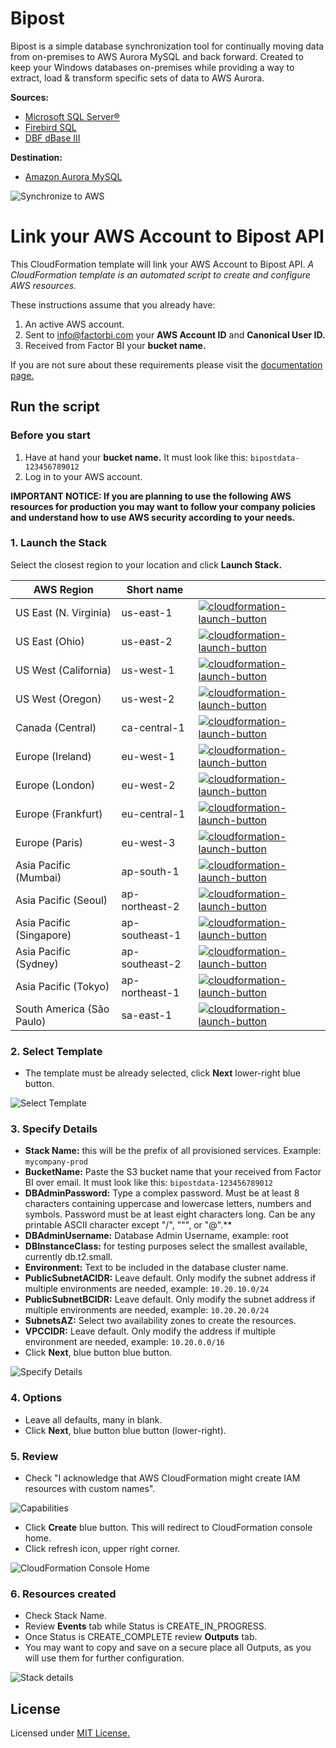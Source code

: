 # Bipost
Bipost is a simple database synchronization tool for continually moving data from on-premises to AWS Aurora MySQL and back forward.
Created to keep your Windows databases on-premises while providing a way to extract, load & transform specific sets of data to AWS Aurora.

**Sources:**

* [Microsoft SQL Server®](http://www.microsoft.com/en-us/sql-server)
* [Firebird SQL](https://firebirdsql.org/)
* [DBF dBase III](http://www.independent-software.com/dbase-dbf-dbt-file-format.html)

**Destination:**

* [Amazon Aurora MySQL](https://aws.amazon.com/rds/aurora/details/mysql-details/)

![Synchronize to AWS](img/BipostSyncDiagram2_med.png)

# Link your AWS Account to Bipost API

This CloudFormation template will link your AWS Account to Bipost API.
*A CloudFormation template is an automated script to create and configure AWS resources.*

These instructions assume that you already have:
1. An active AWS account.
2. Sent to [info@factorbi.com](mailto:info@factorbi.com) your **AWS Account ID** and **Canonical User ID.**
3. Received from Factor BI your **bucket name.**

If you are not sure about these requirements please visit the [documentation page.](https://factorbi.github.io/)

## Run the script

### Before you start
1. Have at hand your **bucket name.** It must look like this: `bipostdata-123456789012`
2. Log in to your AWS account.

**IMPORTANT NOTICE: If you are planning to use the following AWS resources for production you may want to follow your company policies and understand how to use AWS security according to your needs.**

### 1. Launch the Stack

Select the closest region to your location and click **Launch Stack.**

| AWS Region | Short name | |
| -- | -- | -- |
| US East (N. Virginia) | us-east-1 | [![cloudformation-launch-button](img/launch-stack.png)](https://console.aws.amazon.com/cloudformation/home?region=us-east-1#/stacks/new?stackName=Production&templateURL=https://s3.amazonaws.com/bipost-cloudformation/Aurora-RDS-bipost.template) |
| US East (Ohio) | us-east-2 | [![cloudformation-launch-button](img/launch-stack.png)](https://console.aws.amazon.com/cloudformation/home?region=us-east-2#/stacks/new?stackName=Production&templateURL=https://s3.amazonaws.com/bipost-cloudformation/Aurora-RDS-bipost.template) |
| US West (California) | us-west-1 | [![cloudformation-launch-button](img/launch-stack.png)](https://console.aws.amazon.com/cloudformation/home?region=us-west-1#/stacks/new?stackName=Production&templateURL=https://s3.amazonaws.com/bipost-cloudformation/Aurora-RDS-bipost.template) |
| US West (Oregon) | us-west-2 | [![cloudformation-launch-button](img/launch-stack.png)](https://console.aws.amazon.com/cloudformation/home?region=us-west-2#/stacks/new?stackName=Production&templateURL=https://s3.amazonaws.com/bipost-cloudformation/Aurora-RDS-bipost.template) |
| Canada (Central) | ca-central-1 | [![cloudformation-launch-button](img/launch-stack.png)](https://console.aws.amazon.com/cloudformation/home?region=ca-central-1#/stacks/new?stackName=Production&templateURL=https://s3.amazonaws.com/bipost-cloudformation/Aurora-RDS-bipost.template) |
| Europe (Ireland) | eu-west-1 | [![cloudformation-launch-button](img/launch-stack.png)](https://console.aws.amazon.com/cloudformation/home?region=eu-west-1#/stacks/new?stackName=Production&templateURL=https://s3.amazonaws.com/bipost-cloudformation/Aurora-RDS-bipost.template) |
| Europe (London) | eu-west-2 | [![cloudformation-launch-button](img/launch-stack.png)](https://console.aws.amazon.com/cloudformation/home?region=eu-west-2#/stacks/new?stackName=Production&templateURL=https://s3.amazonaws.com/bipost-cloudformation/Aurora-RDS-bipost.template) |
| Europe (Frankfurt) | eu-central-1 | [![cloudformation-launch-button](img/launch-stack.png)](https://console.aws.amazon.com/cloudformation/home?region=eu-central-1#/stacks/new?stackName=Production&templateURL=https://s3.amazonaws.com/bipost-cloudformation/Aurora-RDS-bipost.template) |
| Europe (Paris) | eu-west-3 | [![cloudformation-launch-button](img/launch-stack.png)](https://console.aws.amazon.com/cloudformation/home?region=eu-west-3#/stacks/new?stackName=Production&templateURL=https://s3.amazonaws.com/bipost-cloudformation/Aurora-RDS-bipost.template) |
| Asia Pacific (Mumbai) | ap-south-1 |  [![cloudformation-launch-button](img/launch-stack.png)](https://console.aws.amazon.com/cloudformation/home?region=ap-south-1#/stacks/new?stackName=Production&templateURL=https://s3.amazonaws.com/bipost-cloudformation/Aurora-RDS-bipost.template) |
| Asia Pacific (Seoul) | ap-northeast-2 | [![cloudformation-launch-button](img/launch-stack.png)](https://console.aws.amazon.com/cloudformation/home?region=ap-northeast-2#/stacks/new?stackName=Production&templateURL=https://s3.amazonaws.com/bipost-cloudformation/Aurora-RDS-bipost.template) |
| Asia Pacific (Singapore) | ap-southeast-1 | [![cloudformation-launch-button](img/launch-stack.png)](https://console.aws.amazon.com/cloudformation/home?region=ap-southeast-1#/stacks/new?stackName=Production&templateURL=https://s3.amazonaws.com/bipost-cloudformation/Aurora-RDS-bipost.template) |
| Asia Pacific (Sydney) | ap-southeast-2 | [![cloudformation-launch-button](img/launch-stack.png)](https://console.aws.amazon.com/cloudformation/home?region=ap-southeast-2#/stacks/new?stackName=Production&templateURL=https://s3.amazonaws.com/bipost-cloudformation/Aurora-RDS-bipost.template) |
| Asia Pacific (Tokyo) | ap-northeast-1 | [![cloudformation-launch-button](img/launch-stack.png)](https://console.aws.amazon.com/cloudformation/home?region=ap-northeast-1#/stacks/new?stackName=Production&templateURL=https://s3.amazonaws.com/bipost-cloudformation/Aurora-RDS-bipost.template) |
| South America (São Paulo) | sa-east-1 |  [![cloudformation-launch-button](img/launch-stack.png)](https://console.aws.amazon.com/cloudformation/home?region=sa-east-1#/stacks/new?stackName=Production&templateURL=https://s3.amazonaws.com/bipost-cloudformation/Aurora-RDS-bipost.template) |

### 2. Select Template

* The template must be already selected, click **Next** lower-right blue button.

![Select Template](img/create-stack-step1.png)

### 3. Specify Details
* **Stack Name:** this will be the prefix of all provisioned services.  Example: `mycompany-prod`
* **BucketName:** Paste the S3 bucket name that your received from Factor BI over email. It must look like this: `bipostdata-123456789012`
* **DBAdminPassword:** Type a complex password. Must be at least 8 characters containing uppercase and lowercase letters, numbers and symbols. Password must be at least eight characters long. Can be any printable ASCII character except "/", """, or "@".**
* **DBAdminUsername:** Database Admin Username, example: root
* **DBInstanceClass:** for testing purposes select the smallest available, currently db.t2.small.
* **Environment:** Text to be included in the database cluster name.
* **PublicSubnetACIDR:** Leave default. Only modify the subnet address if multiple environments are needed, example: `10.20.10.0/24`
* **PublicSubnetBCIDR:** Leave default. Only modify the subnet address if multiple environments are needed, example: `10.20.20.0/24`
* **SubnetsAZ:** Select two availability zones to create the resources.
* **VPCCIDR:** Leave default. Only modify the address if multiple environment are needed, example: `10.20.0.0/16`
* Click **Next**, blue button blue button.

![Specify Details](img/create-stack-step2.png)

### 4. Options
* Leave all defaults, many in blank.
* Click **Next**, blue button blue button (lower-right).

### 5. Review

* Check "I acknowledge that AWS CloudFormation might create IAM resources with custom names".

![Capabilities](img/capabilities.png?raw=true)

* Click **Create** blue button. This will redirect to CloudFormation console home.
* Click refresh icon, upper right corner.

![CloudFormation Console Home](img/cloudFormation-console-home-1.png)

### 6. Resources created

* Check Stack Name.
* Review **Events** tab while Status is CREATE_IN_PROGRESS.
* Once Status is CREATE_COMPLETE review **Outputs** tab.
* You may want to copy and save on a secure place all Outputs, as you will use them for further configuration.

![Stack details](img/stack-details.png)


## License

Licensed under [MIT License.](LICENSE.md)
